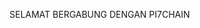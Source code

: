 SELAMAT BERGABUNG DENGAN PI7CHAIN

<!--
**PI7CHAIN/PI7CHAIN** is a ✨ _special_ ✨ repository because its `README.md` (this file) appears on your GitHub profile.
Youtube: https://youtu.be/pwf4jVgLKjk
-->
